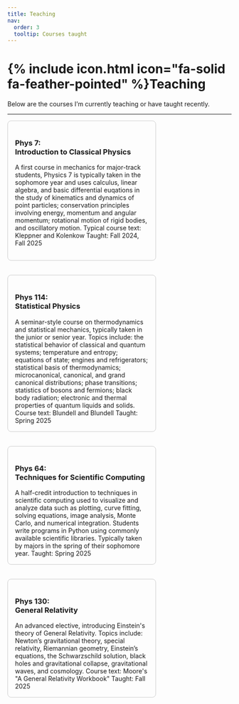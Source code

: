 ```yaml
---
title: Teaching
nav:
  order: 3
  tooltip: Courses taught
---
```



# {% include icon.html icon="fa-solid fa-feather-pointed" %}Teaching

Below are the courses I’m currently teaching or have taught recently. 

---


<div style="display: flex; flex-wrap: wrap; gap: 2rem;">

<div style="border: 1px solid #ccc; padding: 1rem; border-radius: 8px; width: 300px;"><h3><strong>Phys 7:</strong><br>Introduction to Classical Physics</strong></h3>

A first course in mechanics for major-track students, Physics 7 is typically taken in the sophomore year and uses calculus, linear algebra, and basic differential euqations in the study of kinematics and dynamics of point particles; conservation principles involving energy, momentum and angular momentum; rotational motion of rigid bodies, and oscillatory motion.  Typical course text:  Kleppner and Kolenkow
Taught: Fall 2024, Fall 2025
</div>

<div style="border: 1px solid #ccc; padding: 1rem; border-radius: 8px; width: 300px;"><h3><strong>Phys 114:</strong><br>Statistical Physics</h3>
A seminar-style course on thermodynamics and statistical mechanics, typically taken in the junior or senior year. Topics include: the statistical behavior of classical and quantum systems; temperature and entropy; equations of state; engines and refrigerators; statistical basis of thermodynamics; microcanonical, canonical, and grand canonical distributions; phase transitions; statistics of bosons and fermions; black body radiation; electronic and thermal properties of quantum liquids and solids. Course text: Blundell and Blundell
Taught: Spring 2025
</div>

<div style="border: 1px solid #ccc; padding: 1rem; border-radius: 8px; width: 300px;"><h3><strong>Phys 64:</strong><br>Techniques for Scientific Computing</h3>
A half-credit introduction to techniques in scientific computing used to visualize and analyze data such as plotting, curve fitting, solving equations, image analysis, Monte Carlo, and numerical integration.  Students write programs in Python using commonly available scientific libraries. Typically taken by majors in the spring of their sophomore year.
Taught: Spring 2025
</div>

<div style="border: 1px solid #ccc; padding: 1rem; border-radius: 8px; width: 300px;"><h3><strong>Phys 130:</strong><br>General Relativity</h3>
An advanced elective, introducing Einstein's theory of General Relativity. Topics include: Newton’s gravitational theory, special relativity, Riemannian geometry, Einstein’s equations, the Schwarzschild solution, black holes and gravitational collapse, gravitational waves, and cosmology. Course text: Moore's "A General Relativity Workbook"
Taught: Fall 2025
</div>

</div>
